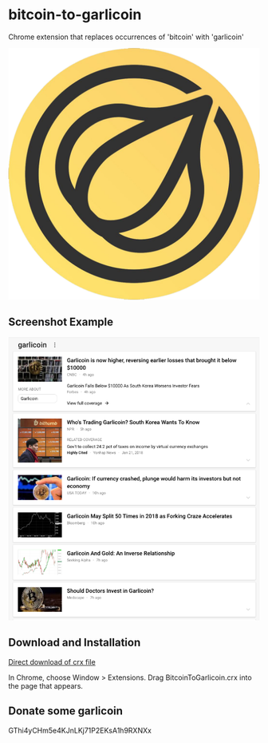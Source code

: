bitcoin-to-garlicoin
=============

Chrome extension that replaces occurrences of 'bitcoin' with 'garlicoin'

![](logo.png)


Screenshot Example
------------------

![](example.png)


Download and Installation
------------

[Direct download of crx file](https://github.com/jmhummel/bitcoin-to-garlicoin/blob/master/BitcoinToGarlicoin.crx)

In Chrome, choose Window > Extensions.  Drag BitcoinToGarlicoin.crx into the page that appears.

Donate some garlicoin
------------
GThi4yCHm5e4KJnLKj71P2EKsA1h9RXNXx

